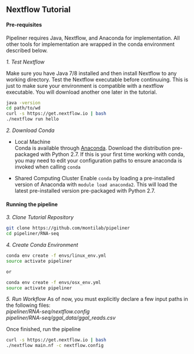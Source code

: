 ## Nextflow Tutorial
#### Pre-requisites
Pipeliner requires Java, Nextflow, and Anaconda for implementation. All other tools for implementation are wrapped in the conda environment described below. 

*1. Test Nextflow*

Make sure you have Java 7/8 installed and then install Nextflow to any working directory. Test the Nextflow executable before continuuing. This is just to make sure your environment is compatible with a nextflow executable. You will download another one later in the tutorial.
```bash
java -version
cd path/to/wd
curl -s https://get.nextflow.io | bash
./nextflow run hello
```

*2. Download Conda*

- Local Machine  
Conda is available through [Anaconda](https://www.continuum.io/downloads). Download the distribution pre-packaged with Python 2.7. If this is your first time working with conda, you may need to edit your configuration paths to ensure anaconda is invoked when calling `conda`

- Shared Computing Cluster
Enable `conda` by loading a pre-installed version of Anaconda with `module load anaconda2`. This will load the latest pre-installed version pre-packaged with Python 2.7.

#### Running the pipeline

*3. Clone Tutorial Repository*

```bash
git clone https://github.com/montilab/pipeliner
cd pipeliner/RNA-seq
```

*4. Create Conda Environment*

```bash
conda env create -f envs/linux_env.yml 
source activate pipeliner

or

conda env create -f envs/osx_env.yml 
source activate pipeliner
```

*5. Run Workflow*
As of now, you must explicitly declare a few input paths in the following files:  
*pipeliner/RNA-seq/nextflow.config*  
*pipeliner/RNA-seq/ggal_data/ggal_reads.csv*

Once finished, run the pipeline

```bash
curl -s https://get.nextflow.io | bash
./nextflow main.nf -c nextflow.config
```
